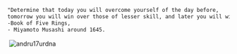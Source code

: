 ```html
"Determine that today you will overcome yourself of the day before,  
tomorrow you will win over those of lesser skill, and later you will win over those of greater skill."  
-Book of Five Rings,  
- Miyamoto Musashi around 1645.
```


<p>&nbsp;<img align="center" src="https://github-readme-stats.vercel.app/api?username=andru17urdna&theme=vue&show_icons=true" alt="andru17urdna" /></p>


<!--
**andru17urdna/andru17urdna** is a ✨ _special_ ✨ repository because its `README.md` (this file) appears on your GitHub profile.

Here are some ideas to get you started:

- 🔭 I’m currently working on ...
- 🌱 I’m currently learning ...
- 👯 I’m looking to collaborate on ...
- 🤔 I’m looking for help with ...
- 💬 Ask me about ...
- 📫 How to reach me: ...
- 😄 Pronouns: ...
- ⚡ Fun fact: ...
-->
